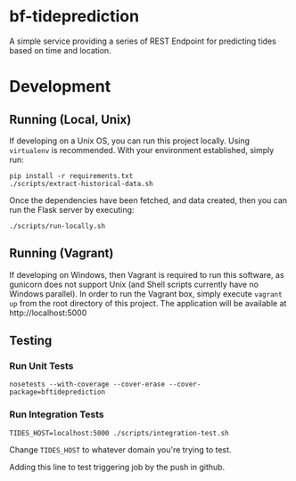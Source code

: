 # bf-tideprediction

A simple service providing a series of REST Endpoint for predicting tides based on time and location. 

# Development

## Running (Local, Unix)

If developing on a Unix OS, you can run this project locally. Using `virtualenv` is recommended. With your environment established, simply run:

```
pip install -r requirements.txt
./scripts/extract-historical-data.sh
```

Once the dependencies have been fetched, and data created, then you can run the Flask server by executing:

```
./scripts/run-locally.sh
```

## Running (Vagrant)

If developing on Windows, then Vagrant is required to run this software, as gunicorn does not support Unix (and Shell scripts currently have no Windows parallel). In order to run the Vagrant box, simply execute `vagrant up` from the root directory of this project. The application will be available at http://localhost:5000

## Testing

### Run Unit Tests

```
nosetests --with-coverage --cover-erase --cover-package=bftideprediction
```

### Run Integration Tests

```
TIDES_HOST=localhost:5000 ./scripts/integration-test.sh
```

Change `TIDES_HOST` to whatever domain you're trying to test.

Adding this line to test triggering job by the push in github.
